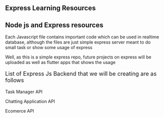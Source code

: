 ## Express Learning Resources

<h2>Node js and Express resources</h2>
<p>Each Javascript file contains important code which can be used in realtime database, although the files are just simple express server meant to do small task or show some usage of express</p>

<p>Well, as this is a simple express repo, future projects on express will be uploaded as well as flutter apps that shows the usage</p>

<p style="font-size: 18">List of Express Js Backend that we will be creating are as follows</p>
<p>Task Manager API</p>
<p>Chatting Application API</p>
<p>Ecomerce API</p>